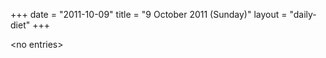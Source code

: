 +++
date = "2011-10-09"
title = "9 October 2011 (Sunday)"
layout = "daily-diet"
+++

<p>&lt;no entries&gt;</p>